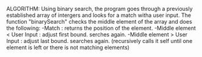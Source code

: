 
 ALGORITHM:
  Using binary search, the program goes through a previously established array of intergers and looks for a match witha user input.
  The function "binarySearch" checks the middle element of the array and does the following:
      -Match :  returns the position of the element.
      -Middle element < User Input :  adjust first bound. serches again.
      -Middle element > User Input :  adjust last bound. searches again.
      (recursively calls it self until one element is left or there is not matching elements)
